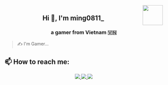 <!-- <img align="left" width="400" src="https://github.githubassets.com/images/modules/profile/profile-first-repo.svg" /> -->
<img align="right" width="64" src="https://github.com/nameisminh.png" />
<!-- <img align="right" width="64" src="https://img.icons8.com/color/48/vietnam-circular.png" /> -->

<h2 align="center">Hi 👋, I'm ming0811_</h2>
<p align="center">
  <h3 align="center">a gamer from Vietnam 🇻🇳 </h3>
</p>

> ✍ I'm Gamer... 


## 📫 How to reach me:

<p align="center">
  </a>
  <a href="https://www.facebook.com/megame.com.vn" alt="Facebook">
    <img src="https://img.icons8.com/fluent/48/000000/facebook-new.png" target="_blank" />
  </a> 
  <a href="https://github.com/nameisminh" alt="Github">
    <img src="https://img.icons8.com/fluent/48/000000/github.png"/>
  </a> 
  <a href="873073921589661698" alt="My discord" target="_blank" >
    <img src="https://img.icons8.com/48/000000/discord.png"/>
  </a>
</p>




